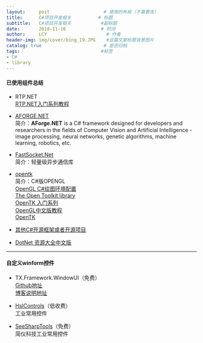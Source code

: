 ```yaml
---
layout:     post                    # 使用的布局（不需要改）
title:      C#项目开发相关          # 标题 
subtitle:   C#项目开发相关           #副标题
date:       2018-11-16             # 时间
author:     LCY                      # 作者
header-img: img/cover/bing_19.JPG    #这篇文章标题背景图片
catalog: true                       # 是否归档
tags:                              #标签
- C# 
- library
---
```


#### 已使用组件总结
* RTP.NET </br>
[RTP.NET入门系列教程](http://www.cnblogs.com/edzjx/archive/2010/04/01/1702095.html)</br>

* [AFORGE.NET](http://www.aforgenet.com/)</br>
简介：**AForge.NET** is a C# framework designed for developers and researchers in the fields of Computer Vision and Artificial Intelligence - image processing, neural networks, genetic algorithms, machine learning, robotics, etc.</br>

* [FastSocket.Net](https://github.com/liaochengyu/FastSocket.Net)</br>
简介：轻量级异步通信库</br>

* [opentk](https://opentk.net/)</br>
简介：C#版OPENGL</br>
[OpenGL C#绘图环境配置](https://my.oschina.net/venoriee/blog/138106)</br>
[The Open Toolkit library](https://sourceforge.net/projects/opentk/)</br>
[OpenTK 入门系列](http://www.cnblogs.com/beginor/archive/2009/10/17/1585040.html)</br>
[OpenGL中文版教程](https://learnopengl-cn.readthedocs.io/zh/latest/)</br>
[OpenTK ](https://www.helplib.com/GitHub/article_127900)</br>

* [其他C#开源框架或者开源项目](https://my.oschina.net/u/2963604/blog/1835082)</br>

* [DotNet 资源大全中文版](https://github.com/jobbole/awesome-dotnet-cn)</br>

----


#### 自定义winform控件
* TX.Framework.WindowUI（免费）</br>
[Github地址](https://github.com/kwonganding/winform.controls)</br>
[博客说明地址](http://www.cnblogs.com/anding/p/4715440.html#top)</br>

* [HslControls](https://github.com/dathlin/HslControlsDemo)（低收费）</br>
工业常用控件</br>

* [SeeSharpTools](https://github.com/liaochengyu/SeeSharpTools)（免费）</br>
简仪科技工业常用控件</br>